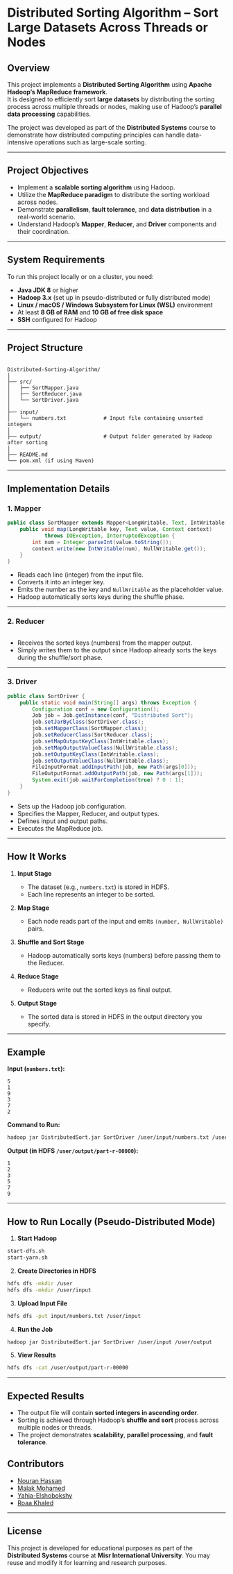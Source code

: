 # Distributed Sorting Algorithm – Sort Large Datasets Across Threads or Nodes

## Overview  
This project implements a **Distributed Sorting Algorithm** using **Apache Hadoop’s MapReduce framework**.  
It is designed to efficiently sort **large datasets** by distributing the sorting process across multiple threads or nodes, making use of Hadoop’s **parallel data processing** capabilities.  

The project was developed as part of the **Distributed Systems** course to demonstrate how distributed computing principles can handle data-intensive operations such as large-scale sorting.

---

## Project Objectives  
- Implement a **scalable sorting algorithm** using Hadoop.  
- Utilize the **MapReduce paradigm** to distribute the sorting workload across nodes.  
- Demonstrate **parallelism**, **fault tolerance**, and **data distribution** in a real-world scenario.  
- Understand Hadoop’s **Mapper**, **Reducer**, and **Driver** components and their coordination.

---

## System Requirements  
To run this project locally or on a cluster, you need:  
- **Java JDK 8** or higher  
- **Hadoop 3.x** (set up in pseudo-distributed or fully distributed mode)  
- **Linux / macOS / Windows Subsystem for Linux (WSL)** environment  
- At least **8 GB of RAM** and **10 GB of free disk space**  
- **SSH** configured for Hadoop  

---

## Project Structure  

```

Distributed-Sorting-Algorithm/
│
├── src/
│   ├── SortMapper.java
│   ├── SortReducer.java
│   └── SortDriver.java
│
├── input/
│   └── numbers.txt            # Input file containing unsorted integers
│
├── output/                    # Output folder generated by Hadoop after sorting
│
├── README.md
└── pom.xml (if using Maven)

````

---

## Implementation Details  

### 1. Mapper  

```java
public class SortMapper extends Mapper<LongWritable, Text, IntWritable, NullWritable> {
    public void map(LongWritable key, Text value, Context context)
            throws IOException, InterruptedException {
        int num = Integer.parseInt(value.toString());
        context.write(new IntWritable(num), NullWritable.get());
    }
}
````

* Reads each line (integer) from the input file.
* Converts it into an integer key.
* Emits the number as the key and `NullWritable` as the placeholder value.
* Hadoop automatically sorts keys during the shuffle phase.

---

### 2. Reducer

```java

```

* Receives the sorted keys (numbers) from the mapper output.
* Simply writes them to the output since Hadoop already sorts the keys during the shuffle/sort phase.

---

### 3. Driver

```java
public class SortDriver {
    public static void main(String[] args) throws Exception {
        Configuration conf = new Configuration();
        Job job = Job.getInstance(conf, "Distributed Sort");
        job.setJarByClass(SortDriver.class);
        job.setMapperClass(SortMapper.class);
        job.setReducerClass(SortReducer.class);
        job.setMapOutputKeyClass(IntWritable.class);
        job.setMapOutputValueClass(NullWritable.class);
        job.setOutputKeyClass(IntWritable.class);
        job.setOutputValueClass(NullWritable.class);
        FileInputFormat.addInputPath(job, new Path(args[0]));
        FileOutputFormat.addOutputPath(job, new Path(args[1]));
        System.exit(job.waitForCompletion(true) ? 0 : 1);
    }
}
```

* Sets up the Hadoop job configuration.
* Specifies the Mapper, Reducer, and output types.
* Defines input and output paths.
* Executes the MapReduce job.

---

## How It Works

1. **Input Stage**

   * The dataset (e.g., `numbers.txt`) is stored in HDFS.
   * Each line represents an integer to be sorted.

2. **Map Stage**

   * Each node reads part of the input and emits `(number, NullWritable)` pairs.

3. **Shuffle and Sort Stage**

   * Hadoop automatically sorts keys (numbers) before passing them to the Reducer.

4. **Reduce Stage**

   * Reducers write out the sorted keys as final output.

5. **Output Stage**

   * The sorted data is stored in HDFS in the output directory you specify.

---

## Example

**Input (`numbers.txt`):**

```
5
1
9
3
7
2
```

**Command to Run:**

```bash
hadoop jar DistributedSort.jar SortDriver /user/input/numbers.txt /user/output
```

**Output (in HDFS `/user/output/part-r-00000`):**

```
1
2
3
5
7
9
```

---

## How to Run Locally (Pseudo-Distributed Mode)

1. **Start Hadoop**

```bash
start-dfs.sh
start-yarn.sh
```

2. **Create Directories in HDFS**

```bash
hdfs dfs -mkdir /user
hdfs dfs -mkdir /user/input
```

3. **Upload Input File**

```bash
hdfs dfs -put input/numbers.txt /user/input
```

4. **Run the Job**

```bash
hadoop jar DistributedSort.jar SortDriver /user/input /user/output
```

5. **View Results**

```bash
hdfs dfs -cat /user/output/part-r-00000
```

---

## Expected Results

* The output file will contain **sorted integers in ascending order**.
* Sorting is achieved through Hadoop’s **shuffle and sort** process across multiple nodes or threads.
* The project demonstrates **scalability**, **parallel processing**, and **fault tolerance**.

## Contributors

- [Nouran Hassan](https://github.com/Nouran246)
- [Malak Mohamed](https://github.com/MalakMohameed)
- [Yahia-Elshobokshy](https://github.com/Yahia-Elshobokshy)
- [Roaa Khaled](https://github.com/Rowlkh)

---

## License

This project is developed for educational purposes as part of the **Distributed Systems** course at **Misr International University**.
You may reuse and modify it for learning and research purposes.

